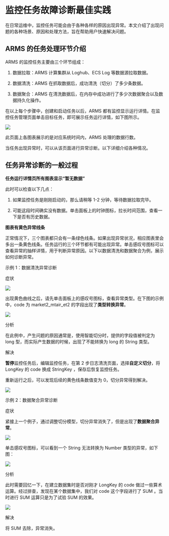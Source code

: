 # 监控任务故障诊断最佳实践

在日常运维中，监控任务可能会由于各种各样的原因出现异常。本文介绍了出现问题的各种场景、原因和处理方法，旨在帮助用户快速解决问题。

## ARMS 的任务处理环节介绍

ARMS 的监控任务主要由三个环节组成：

1.  数据拉取：ARMS 计算集群从 Loghub、ECS Log 等数据源拉取数据。

2.  数据清洗：ARMS 在抓取数据后，成功清洗（切分）了多少条数据。

3.  数据聚合：ARMS 在清洗数据后，在内存中成功进行了多少次数据聚合以及数据持久化操作。


在以上每个步骤中，创建和启动任务以后，ARMS 都有监控显示运行详情。在监控任务管理页面单击目标任务，即可展示任务运行详情，如下图所示。

![](https://static-aliyun-doc.oss-accelerate.aliyuncs.com/assets/img/152325/156818631344147_zh-CN.png)

此页面上各图表展示的是对应系统时间内，ARMS 处理的数据行数。

当任务出现异常时，可以从该页面进行异常诊断。以下详细介绍各种情况。

## 任务异常诊断的一般过程

**任务运行详情页所有图表显示“暂无数据”**

此时可以检查以下几点：

1.  如果监控任务是刚刚启动的，那么请稍等 1-2 分钟，等待数据拉取完毕。

2.  可能这段时间确实没有数据。单击面板上的时钟图标，拉长时间范围，查看一下是否有历史数据。


**图表有黄色异常线条**

正常情况下，三个图表都只会有一条绿色线条。如果出现异常状况，相应图表里会多出一条黄色线条。任务运行的三个环节都有可能出现异常。单击感叹号图标可以查看异常的抽样详情，用于判断异常原因。以下以数据清洗和数据聚合为例，展示如何诊断异常。

示例 1：数据清洗异常诊断

症状

![](https://static-aliyun-doc.oss-accelerate.aliyuncs.com/assets/img/152325/156818631344148_zh-CN.png)

出现黄色曲线之后，请先单击面板上的感叹号图标，查看异常类型。在下图的示例中，code 为 market2\_mtair\_et2 的字段出现了**类型转换异常**。

![](https://static-aliyun-doc.oss-accelerate.aliyuncs.com/assets/img/152325/156818631344149_zh-CN.png)

分析

在此例中，产生问题的原因通常是，使用智能切分时，提供的字段值被判定为 long 型，而实际产生数据的时候，出现了不能转换为 long 的 String 类型。

解决

**暂停**监控任务后，编辑监控任务，在第 2 步日志清洗页面，选择**自定义切分**，将 LongKey 的 code 换成 StringKey ，保存后恢复监控任务。

重新运行之后，可以发现后续的黄色线条数值变为 0，切分异常得到解决。

![](https://static-aliyun-doc.oss-accelerate.aliyuncs.com/assets/img/152325/156818631344151_zh-CN.png)

示例 2：数据聚合异常诊断

症状

紧接上一个例子，通过调整切分模型，切分异常消失了，但是出现了**数据聚合异常**。

![](http://aliware-images.oss-cn-hangzhou.aliyuncs.com/arms/sc_data_aggregation_en.png)

单击感叹号图标，可以看到一个 String 无法转换为 Number 类型的异常，如下图：

![](https://static-aliyun-doc.oss-accelerate.aliyuncs.com/assets/img/152325/156818631344153_zh-CN.png)

分析

此时需要回忆一下，在建立数据集时是否对刚才 LongKey 的 code 做过一些算术运算。经过排查，发现在某个数据集中，我们对 code 这个字段进行了 SUM 。当时进行 SUM 运算只是为了试验 SUM 的效果。

![](https://static-aliyun-doc.oss-accelerate.aliyuncs.com/assets/img/152325/156818631444154_zh-CN.png)

解决

将 SUM 去除，异常消失。

